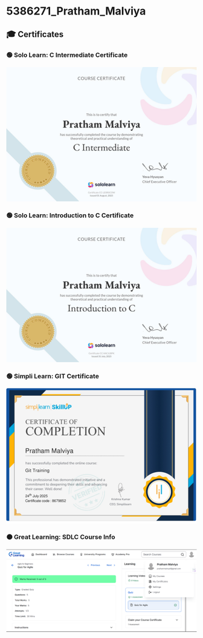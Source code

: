 
# 5386271_Pratham_Malviya

## 🎓 Certificates

### 🟢 Solo Learn: C Intermediate Certificate
![Solo Learn Certificate](c_intermediate.jpg)

### 🟢 Solo Learn: Introduction to C Certificate
![Solo Learn Certificate](soloLearn.jpg)

### 🟢 Simpli Learn: GIT Certificate
![Simpli Learn Certificate](SimpliLearn.jpg)

### 🟠 Great Learning: SDLC Course Info
![Great Learning Course info](GreatLearning.png)



